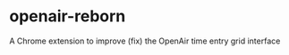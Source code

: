 openair-reborn
==============

A Chrome extension to improve (fix) the OpenAir time entry grid interface
